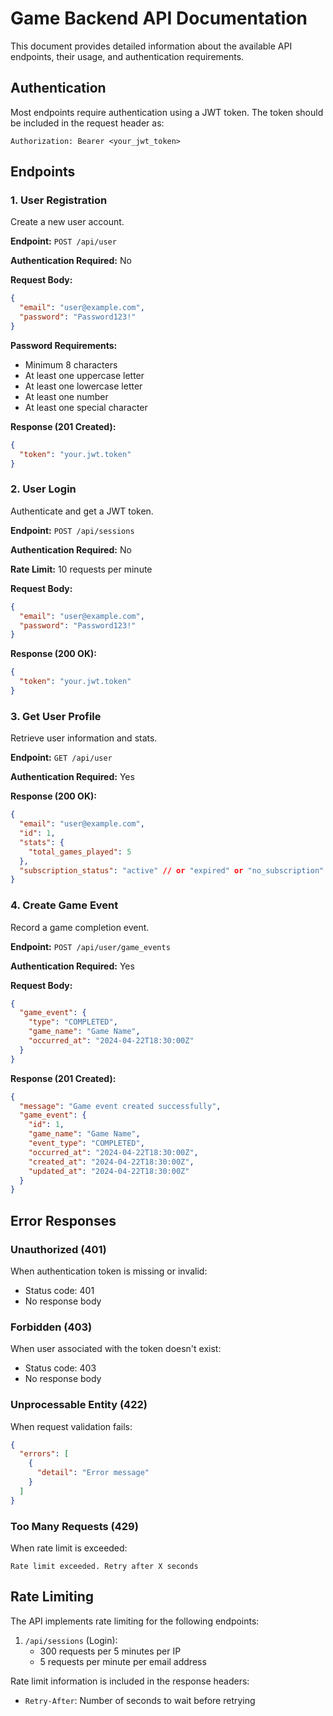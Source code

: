 # Game Backend API Documentation

This document provides detailed information about the available API endpoints, their usage, and authentication requirements.

## Authentication

Most endpoints require authentication using a JWT token. The token should be included in the request header as:
```
Authorization: Bearer <your_jwt_token>
```

## Endpoints

### 1. User Registration
Create a new user account.

**Endpoint:** `POST /api/user`

**Authentication Required:** No

**Request Body:**
```json
{
  "email": "user@example.com",
  "password": "Password123!"
}
```

**Password Requirements:**
- Minimum 8 characters
- At least one uppercase letter
- At least one lowercase letter
- At least one number
- At least one special character

**Response (201 Created):**
```json
{
  "token": "your.jwt.token"
}
```

### 2. User Login
Authenticate and get a JWT token.

**Endpoint:** `POST /api/sessions`

**Authentication Required:** No

**Rate Limit:** 10 requests per minute

**Request Body:**
```json
{
  "email": "user@example.com",
  "password": "Password123!"
}
```

**Response (200 OK):**
```json
{
  "token": "your.jwt.token"
}
```

### 3. Get User Profile
Retrieve user information and stats.

**Endpoint:** `GET /api/user`

**Authentication Required:** Yes

**Response (200 OK):**
```json
{
  "email": "user@example.com",
  "id": 1,
  "stats": {
    "total_games_played": 5
  },
  "subscription_status": "active" // or "expired" or "no_subscription"
}
```

### 4. Create Game Event
Record a game completion event.

**Endpoint:** `POST /api/user/game_events`

**Authentication Required:** Yes

**Request Body:**
```json
{
  "game_event": {
    "type": "COMPLETED",
    "game_name": "Game Name",
    "occurred_at": "2024-04-22T18:30:00Z"
  }
}
```

**Response (201 Created):**
```json
{
  "message": "Game event created successfully",
  "game_event": {
    "id": 1,
    "game_name": "Game Name",
    "event_type": "COMPLETED",
    "occurred_at": "2024-04-22T18:30:00Z",
    "created_at": "2024-04-22T18:30:00Z",
    "updated_at": "2024-04-22T18:30:00Z"
  }
}
```

## Error Responses

### Unauthorized (401)
When authentication token is missing or invalid:
- Status code: 401
- No response body

### Forbidden (403)
When user associated with the token doesn't exist:
- Status code: 403
- No response body

### Unprocessable Entity (422)
When request validation fails:
```json
{
  "errors": [
    {
      "detail": "Error message"
    }
  ]
}
```

### Too Many Requests (429)
When rate limit is exceeded:
```
Rate limit exceeded. Retry after X seconds
```

## Rate Limiting

The API implements rate limiting for the following endpoints:

1. `/api/sessions` (Login):
   - 300 requests per 5 minutes per IP
   - 5 requests per minute per email address

Rate limit information is included in the response headers:
- `Retry-After`: Number of seconds to wait before retrying 